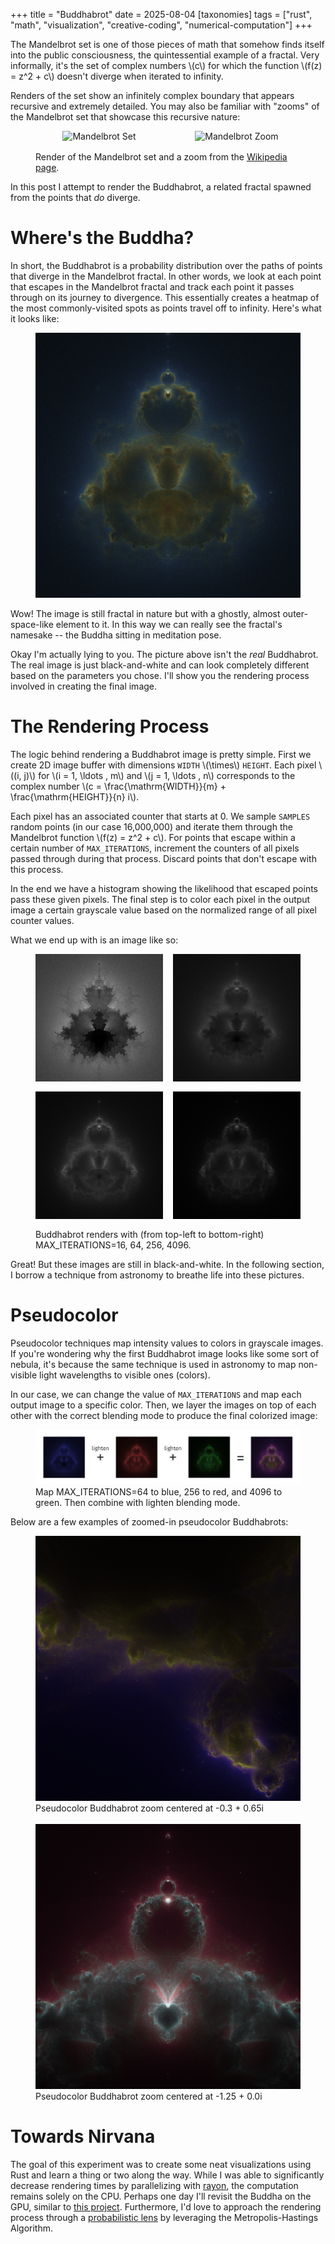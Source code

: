 +++
title = "Buddhabrot"
date = 2025-08-04
[taxonomies]
tags = ["rust", "math", "visualization", "creative-coding", "numerical-computation"]
+++

The Mandelbrot set is one of those pieces of math that somehow finds itself into the public consciousness, the quintessential example of a fractal.
Very informally, it's the set of complex numbers \\(c\\) for which the function \\(f(z) = z^2 + c\\) doesn't diverge when iterated to infinity.

Renders of the set show an infinitely complex boundary that appears recursive and extremely detailed. You may also be familiar with
"zooms" of the Mandelbrot set that showcase this recursive nature:

<style>
  .mandelbrots-grid {
    display: grid;
    grid-template-columns: 1fr 1fr;
    gap: 1rem;
    justify-items: center
  }
  .mandelbrots-grid img {
    max-width: 100%;
    height: auto;
    align-self: center;
  }
  .mandelbrots-grid figcaption {
    grid-column: 1 / -1;
  }
</style>

<figure class="mandelbrots-grid">
  <img alt="Mandelbrot Set" src="https://upload.wikimedia.org/wikipedia/commons/thumb/2/21/Mandel_zoom_00_mandelbrot_set.jpg/1280px-Mandel_zoom_00_mandelbrot_set.jpg" />
  <img alt="Mandelbrot Zoom" src="https://upload.wikimedia.org/wikipedia/commons/b/b8/Self-Similarity-Zoom.gif" />

  <figcaption>
    Render of the Mandelbrot set and a zoom from the <a href="https://en.wikipedia.org/wiki/Mandelbrot_set">Wikipedia page</a>.
  </figcaption>
</figure>

In this post I attempt to render the Buddhabrot, a related fractal spawned from the points that _do_ diverge.

# Where's the Buddha?

In short, the Buddhabrot is a probability distribution over the paths of points that diverge in the Mandelbrot fractal.
In other words, we look at each point that escapes in the Mandelbrot fractal and track each point it passes through on its journey
to divergence. This essentially creates a heatmap of the most commonly-visited spots as points travel off to infinity. Here's what it looks like:

<figure>
  <img alt="Buddhabrot" src="/images/buddhabrot.png" />
</figure>
<figcaption>
</figcaption>

Wow! The image is still fractal in nature but with a ghostly, almost outer-space-like element to it. In this way we can really see the fractal's namesake -- the Buddha
sitting in meditation pose. 

Okay I'm actually lying to you. The picture above isn't the _real_ Buddhabrot. The real image is just black-and-white and can look completely different based on the parameters you chose.
I'll show you the rendering process involved in creating the final image.

# The Rendering Process

The logic behind rendering a Buddhabrot image is pretty simple. First we create 2D image buffer with dimensions
`WIDTH` \\(\times\\) `HEIGHT`. Each pixel \\((i, j)\\) for \\(i = 1, \ldots , m\\) and \\(j = 1, \ldots , n\\) corresponds to the complex number
\\(c = \frac{\mathrm{WIDTH}}{m} + \frac{\mathrm{HEIGHT}}{n} i\\).

Each pixel has an associated counter that starts at 0. We sample `SAMPLES` random points (in our case 16,000,000) and iterate them
through the Mandelbrot function \\(f(z) = z^2 + c\\). For points that escape within a certain number of `MAX_ITERATIONS`, increment the counters
of all pixels passed through during that process. Discard points that don't escape with this process.

In the end we have a histogram showing the likelihood that escaped points pass these given pixels. The final step is to color each pixel in the output image a certain
grayscale value based on the normalized range of all pixel counter values.

What we end up with is an image like so:

<style>
  .iterations-grid {
    display: grid;
    grid-template-columns: repeat(2, 1fr);
    gap: 1rem;
    justify-items: center;
  }
  .iterations-grid img {
    max-width: 100%;
    height: auto;
  }
  .iterations-grid figcaption {
    grid-column: 1 / -1;
  }
</style>

<figure class="iterations-grid">
  <img alt="Buddhabrot MAX_ITERATIONS=16" src="/images/buddhabrot_16.png" />
  <img alt="Buddhabrot MAX_ITERATIONS=64" src="/images/buddhabrot_64.png" />
  <img alt="Buddhabrot MAX_ITERATIONS=256" src="/images/buddhabrot_256.png" />
  <img alt="Buddhabrot MAX_ITERATIONS=4096" src="/images/buddhabrot_4096.png" />

  <figcaption>
    Buddhabrot renders with (from top-left to bottom-right) MAX_ITERATIONS=16, 64, 256, 4096.
  </figcaption>
</figure>

Great! But these images are still in black-and-white. In the following section, I borrow a technique from astronomy
to breathe life into these pictures.

# Pseudocolor

Pseudocolor techniques map intensity values to colors in grayscale images. If you're wondering why the first Buddhabrot image looks like some sort of nebula,
it's because the same technique is used in astronomy to map non-visible light wavelengths to visible ones (colors).

In our case, we can change the value of `MAX_ITERATIONS` and map each output image to a specific color. Then, we layer the images on top of each other with the correct blending mode to
produce the final colorized image:

<figure>
  <img alt="Buddhabrot Color Combinations" src="/images/buddhabrot_color-combos.png" />

  <figcaption>
    Map MAX_ITERATIONS=64 to blue, 256 to red, and 4096 to green. Then combine with lighten blending mode.
  </figcaption>
</figure>

Below are a few examples of zoomed-in pseudocolor Buddhabrots:

<style>
  .pseudocolor-grid {
    display: grid;
    grid-template-columns: 1fr;
    gap: 1rem;
    justify-items: center;
  }
  .pseudocolor-grid img {
    max-width: 100%;
    height: auto;
  }
</style>

<figure>
  <img alt="Buddhabrot Zoom @ -0.3 + 0.65i" src="/images/buddhabrot_-0.3x0.65.png">
  <figcaption>
    Pseudocolor Buddhabrot zoom centered at -0.3 + 0.65i
  </figcaption>

  <br>

  <img alt="Buddhabrot Zoom @ -1.25 + 0.0i" src="/images/buddhabrot_-1.25x0.png">
  <figcaption>
    Pseudocolor Buddhabrot zoom centered at -1.25 + 0.0i
  </figcaption>
</figure>

# Towards Nirvana

The goal of this experiment was to create some neat visualizations using Rust and learn a thing or two along the way. While I was able to significantly decrease
rendering times by parallelizing with [rayon](https://crates.io/crates/rayon), the computation remains solely on the CPU. Perhaps one day I'll revisit the Buddha on the GPU,
similar to [this project](https://benedikt-bitterli.me/buddhabrot/). Furthermore, I'd love to approach the rendering process through a <a href="http://www.steckles.com/buddha/">probabilistic lens</a> by leveraging the
Metropolis-Hastings Algorithm.
